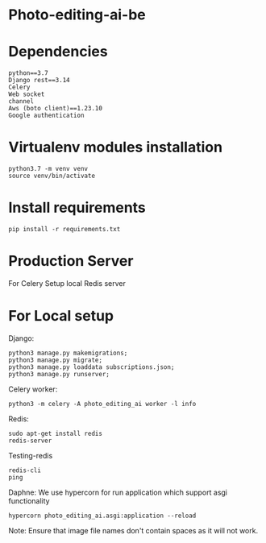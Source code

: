 # Photo-editing-ai-be

# Dependencies
    python==3.7
    Django rest==3.14
    Celery
    Web socket
    channel
    Aws (boto client)==1.23.10
    Google authentication


# Virtualenv modules installation 

    python3.7 -m venv venv
    source venv/bin/activate

# Install requirements

    pip install -r requirements.txt

# Production Server

For Celery Setup local Redis server


# For Local setup

<!-- Venv:

    python3.7 -m venv venv
    source venv/bin/activate -->

Django:

    python3 manage.py makemigrations;
    python3 manage.py migrate;
    python3 manage.py loaddata subscriptions.json;
    python3 manage.py runserver;


Celery worker:

    python3 -m celery -A photo_editing_ai worker -l info

Redis:

    sudo apt-get install redis
    redis-server

Testing-redis

    redis-cli
    ping

Daphne:
We use hypercorn for run application which support asgi functionality

    hypercorn photo_editing_ai.asgi:application --reload

Note:
Ensure that image file names don't contain spaces as it will not work.
